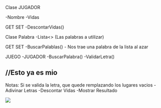 Clase JUGADOR

-Nombre
-Vidas

GET SET
-DescontarVidas()


Clase Palabra
-Lista<> (Las palabras a utilizar)

GET SET
-BuscarPalablas()  - Nos trae una palabra de
la lista al azar


JUEGO
-JUGADOR
-BuscarPalabra()
-ValidarLetra()

//Esto ya es mio
-

Notas:
Si se valida la letra, que quede remplazando
los lugares vacios
-Adivinar Letras
-Descontar Vidas
-Mostrar Resultado






![](C:\Users\frank\OneDrive\Escritorio\Ahorcado1.jfif)
